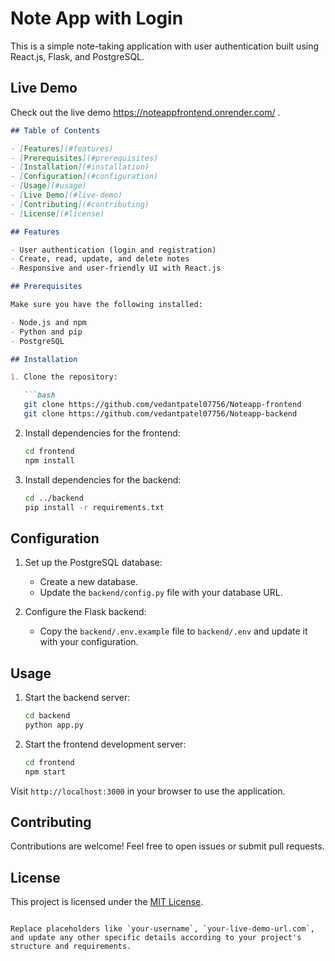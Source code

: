 

# Note App with Login

This is a simple note-taking application with user authentication built using React.js, Flask, and PostgreSQL.
## Live Demo

Check out the live demo https://noteappfrontend.onrender.com/ .


```markdown
## Table of Contents

- [Features](#features)
- [Prerequisites](#prerequisites)
- [Installation](#installation)
- [Configuration](#configuration)
- [Usage](#usage)
- [Live Demo](#live-demo)
- [Contributing](#contributing)
- [License](#license)

## Features

- User authentication (login and registration)
- Create, read, update, and delete notes
- Responsive and user-friendly UI with React.js

## Prerequisites

Make sure you have the following installed:

- Node.js and npm
- Python and pip
- PostgreSQL

## Installation

1. Clone the repository:

   ```bash
   git clone https://github.com/vedantpatel07756/Noteapp-frontend
   git clone https://github.com/vedantpatel07756/Noteapp-backend
   ```

2. Install dependencies for the frontend:

   ```bash
   cd frontend
   npm install
   ```

3. Install dependencies for the backend:

   ```bash
   cd ../backend
   pip install -r requirements.txt
   ```

## Configuration

1. Set up the PostgreSQL database:

   - Create a new database.
   - Update the `backend/config.py` file with your database URL.

2. Configure the Flask backend:

   - Copy the `backend/.env.example` file to `backend/.env` and update it with your configuration.

## Usage

1. Start the backend server:

   ```bash
   cd backend
   python app.py
   ```

2. Start the frontend development server:

   ```bash
   cd frontend
   npm start
   ```

Visit `http://localhost:3000` in your browser to use the application.



## Contributing

Contributions are welcome! Feel free to open issues or submit pull requests.

## License

This project is licensed under the [MIT License](LICENSE).
```

Replace placeholders like `your-username`, `your-live-demo-url.com`, and update any other specific details according to your project's structure and requirements.
